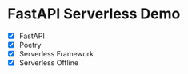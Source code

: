 # FastAPI Serverless Demo

- [x] FastAPI
- [x] Poetry
- [x] Serverless Framework
- [x] Serverless Offline
